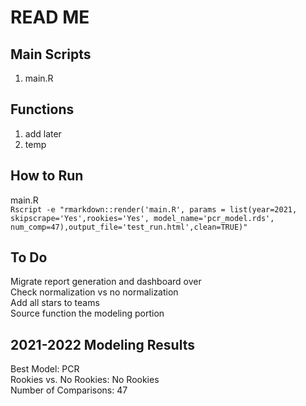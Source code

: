# READ ME

## Main Scripts 
  
1. main.R  

## Functions  
  
1. add later 
2. temp  

## How to Run  

main.R  
`Rscript -e "rmarkdown::render('main.R', params = list(year=2021, skipscrape='Yes',rookies='Yes', model_name='pcr_model.rds', num_comp=47),output_file='test_run.html',clean=TRUE)"`

## To Do 

Migrate report generation and dashboard over   
Check normalization vs no normalization   
Add all stars to teams  
Source function the modeling portion  

## 2021-2022 Modeling Results 
Best Model: PCR  
Rookies vs. No Rookies: No Rookies  
Number of Comparisons: 47  


